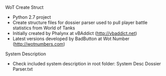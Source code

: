 WoT Create Struct

* Python 2.7 project
* Create structure files for dossier parser used to pull player battle statistics from World of Tanks
* Initially created by Phalynx at vBAddict (http://vbaddict.net)
* Latest versions developed by BadButton at Wot Number (http://wotnumbers.com)


System Description

* Check included system description in root folder: System Desc Dossier Parser.txt

